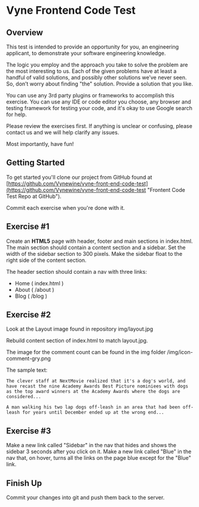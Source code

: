 Vyne Frontend Code Test
==============================

Overview
--------

This test is intended to provide an opportunity for you, an engineering applicant, to demonstrate your software engineering knowledge.

The logic you employ and the approach you take to solve the problem are the most interesting to us. Each of the given problems have at least a handful of valid solutions, and possibly other solutions we’ve never seen. So, donʼt worry about finding "the" solution. Provide a solution that you like. 

You can use any 3rd party plugins or frameworks to accomplish this exercise. You can use any IDE or code editor you choose, any browser and testing framework for testing your code, and it's okay to use Google search for help.

Please review the exercises first. If anything is unclear or confusing, please contact us and we will help clarify any issues.

Most importantly, have fun! 

Getting Started
---------------
To get started you'll clone our project from GitHub found at [https://github.com/Vynewine/vyne-front-end-code-test](https://github.com/Vynewine/vyne-front-end-code-test "Frontent Code Test Repo at GitHub").

Commit each exercise when you're done with it.

Exercise #1
-----------
Create an **HTML5** page with header, footer and main sections in index.html. The main section should contain a content section and a sidebar. Set the width of the sidebar section to 300 pixels. Make the sidebar float to the right side of the content section.

The header section should contain a nav with three links:

- Home ( index.html )
- About ( /about )
- Blog ( /blog )
    
Exercise #2
-----------

Look at the Layout image found in repository img/layout.jpg

Rebuild content section of index.html to match layout.jpg. 

The image for the comment count can be found in the img folder /img/icon-comment-gry.png

The sample text:

    The clever staff at NextMovie realized that it's a dog's world, and have recast the nine Academy Awards Best Picture nominiees with dogs as the top award winners at the Academy Awards where the dogs are considered...
    
    A man walking his two lap dogs off-leash in an area that had been off-leash for years until December ended up at the wrong end...

Exercise #3
-----------
Make a new link called "Sidebar" in the nav that hides and shows the sidebar 3 seconds after you click on it. Make a new link called "Blue" in the nav that, on hover, turns all the links on the page blue except for the "Blue" link.

Finish Up
---------
Commit your changes into git and push them back to the server.


